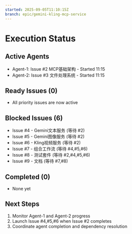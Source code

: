 ```yaml
---
started: 2025-09-05T11:10:15Z
branch: epic/gemini-kling-mcp-service
---
```


# Execution Status

## Active Agents
- Agent-1: Issue #2 MCP基础架构 - Started 11:15
- Agent-2: Issue #3 文件处理系统 - Started 11:15

## Ready Issues (0)
- All priority issues are now active

## Blocked Issues (6)
- Issue #4 - Gemini文本服务 (等待 #2)
- Issue #5 - Gemini图像服务 (等待 #2) 
- Issue #6 - Kling视频服务 (等待 #2)
- Issue #7 - 组合工作流 (等待 #4,#5,#6)
- Issue #8 - 测试套件 (等待 #2,#4,#5,#6)
- Issue #9 - 文档 (等待 #7,#8)

## Completed (0)
- None yet

## Next Steps
1. Monitor Agent-1 and Agent-2 progress
2. Launch Issue #4,#5,#6 when Issue #2 completes
3. Coordinate agent completion and dependency resolution